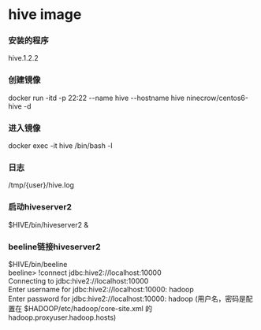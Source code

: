hive image
====

### 安装的程序
hive.1.2.2

### 创建镜像
docker run -itd -p 22:22  --name hive --hostname hive ninecrow/centos6-hive -d

### 进入镜像
docker exec -it hive /bin/bash -l

### 日志
/tmp/{user}/hive.log

### 启动hiveserver2
$HIVE/bin/hiveserver2 & 

### beeline链接hiveserver2
$HIVE/bin/beeline <br/> 
beeline> !connect jdbc:hive2://localhost:10000 <br/>
Connecting to jdbc:hive2://localhost:10000 <br/>
Enter username for jdbc:hive2://localhost:10000: hadoop <br/>
Enter password for jdbc:hive2://localhost:10000: hadoop  (用户名，密码是配置在 $HADOOP/etc/hadoop/core-site.xml 的hadoop.proxyuser.hadoop.hosts)<br/>


